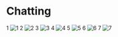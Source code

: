 # Chatting
1
![1](https://user-images.githubusercontent.com/70888275/204073892-f86a1f77-9a76-4194-a43c-b188fd094ee1.PNG)
2
![2](https://user-images.githubusercontent.com/70888275/204073893-6338c06a-0015-4377-996a-fa81e9236fa8.PNG)
3
![3](https://user-images.githubusercontent.com/70888275/204073895-1b14c699-f4ed-453c-a441-7c8ae3471f76.jpg)
4
![4](https://user-images.githubusercontent.com/70888275/204073898-f0ff6e61-a111-488d-98ab-55429c8cfb37.PNG)
5
![5](https://user-images.githubusercontent.com/70888275/204073900-c00afd51-8f62-4e4c-be51-8325a099e28c.PNG)
6
![6](https://user-images.githubusercontent.com/70888275/204073904-4e3eb146-513f-44cc-b8d9-2f55d605fb53.PNG)
7
![7](https://user-images.githubusercontent.com/70888275/204073907-f144cbe1-bb8c-4b0d-859c-61290be95fa1.PNG)
